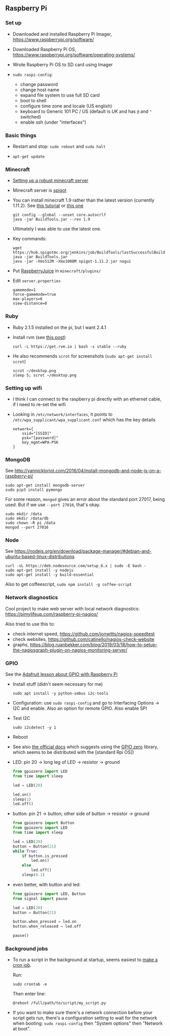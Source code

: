## Raspberry Pi

### Set up

- Downloaded and installed Raspberry Pi Imager,
  <https://www.raspberrypi.org/software/>

- Downloaded Raspberry Pi OS,
  <https://www.raspberrypi.org/software/operating-systems/>

- Wrote Raspberry Pi OS to SD card using Imager

- `sudo raspi-config`:

  - change password
  - change host name
  - expand file system to use full SD card
  - boot to shell
  - configure time zone and locale (US english)
  - keyboard to Generic 101 PC / US (default is _UK_ and has `@` and
    `"` switched)
  - enable ssh (under "interfaces")


### Basic things

- Restart and stop: `sudo reboot` and `sudo halt`

- `apt-get update`


### Minecraft


- [Setting up a robust minecraft server](http://lemire.me/blog/2016/04/02/setting-up-a-robust-minecraft-server-on-a-raspberry-pi/)

- Minecraft server is [spigot](https://www.spigotmc.org)

- You can install minecraft 1.9 rather than the latest version
  (currently 1.11.2). See
  [this tutorial](https://www.epiphanydigest.com/2016/03/07/learn-to-program-with-minecraft-on-ubuntu/)
  or
  [this one](http://simplyrisc.blogspot.co.uk/2016/03/learn-to-program-with-minecraft-on.html)

  ```
  git config --global --unset core.autocrlf
  java -jar BuildTools.jar --rev 1.9
  ```

  Ultimately I was able to use the latest one.

- Key commands:

  ```
  wget https://hub.spigotmc.org/jenkins/job/BuildTools/lastSuccessfulBuild/artifact/target/BuildTools.jar
  java -jar BuildTools.jar
  java -jar -Xms512M -Xmx1008M spigot-1.11.2.jar nogui
  ```

- Put [RaspberryJuice](https://dev.bukkit.org/projects/raspberryjuice) in `minecraft/plugins/`

- Edit `server.properties`

  ```
  gamemode=1
  force-gamemode=true
  max-players=6
  view-distance=8
  ```

### Ruby

- Ruby 2.1.5 installed on the pi, but I want 2.4.1

- Install rvm (see
  [this post](http://rayhightower.com/blog/2012/12/03/ruby-on-raspberry-pi/))

  ```
  curl -L https://get.rvm.io | bash -s stable --ruby
  ```

- He also recommends `scrot` for screenshots (`sudo apt-get install
  scrot`)

  ```
  scrot ~/desktop.png
  sleep 5; scrot ~/desktop.png
  ```

### Setting up wifi

- I think I can connect to the raspberry pi directly with an ethernet
  cable, if I need to re-set the wifi

- Looking in `/etc/network/interfaces`, it points to
  `/etc/wpa_supplicant/wpa_supplicant.conf` which has the key details

  ```
  network={
      ssid="[SSID]"
      psk="[password]"
      key_mgmt=WPA-PSK
  }
  ```

### MongoDB

See
<http://yannickloriot.com/2016/04/install-mongodb-and-node-js-on-a-raspberry-pi/>

```
sudo apt-get install mongodb-server
sudo pip3 install pymongo
```

For some reason, `mongod` gives an error about the standard port
27017, being used. But if we use `--port 27016`, that's okay.

```
sudo mkdir /data
sudo mkdir /data/db
sudo chown -R pi /data
mongod --port 27016
```

### Node

See <https://nodejs.org/en/download/package-manager/#debian-and-ubuntu-based-linux-distributions>

```
curl -sL https://deb.nodesource.com/setup_6.x | sudo -E bash -
sudo apt-get install -y nodejs
sudo apt-get install -y build-essential
```

Also to get coffeescript, `sudo npm install -g coffee-script`


### Network diagnostics

Cool project to make web server with local network diagnostics:
<https://pimylifeup.com/raspberry-pi-nagios/>

Also tried to use this to:
- check internet speed, <https://github.com/jonwitts/nagios-speedtest>
- check websites, <https://github.com/catinello/nagios-check-website>
- graphs, <https://blog.ruanbekker.com/blog/2019/03/18/how-to-setup-the-nagiosgraph-plugin-on-nagios-monitoring-server/>


### GPIO

See the [Adafruit lesson about GPIO with Raspberry
Pi](https://learn.adafruit.com/adafruits-raspberry-pi-lesson-4-gpio-setup)

- Install stuff (didn't seem necessary for me)

  ```
  sudo apt install -y python-smbus i2c-tools
  ```

- Configuration: use `sudo raspi-config` and
  go to Interfacing Options -> I2C and enable.
  Also an option for remote GPIO.
  Also enable SPI

- Test I2C

  ```
  sudo i2cdetect -y 1
  ```

- Reboot

- See also [the official
  docs](https://www.raspberrypi.org/documentation/usage/gpio/python/README.md)
  which suggests using the [GPIO
  zero](https://gpiozero.readthedocs.io/en/stable/) library, which
  seems to be distributed with the [standard Rpi OS])

- LED: pin 20 -> long leg of LED -> resistor -> ground

  ```python
  from gpiozero import LED
  from time import sleep

  led = LED(20)

  led.on()
  sleep(1)
  led.off()
  ```

- button: pin 21 -> button; other side of button -> resistor -> ground

  ```python
  from gpiozero import Button
  from gpiozero import LED
  from time import sleep

  led = LED(20)
  button = Button(21)
  while True:
      if button.is_pressed
          led.on()
      else
          led.off()
      sleep(0.1)
  ```

- even better, with button and led:

  ```python
  from gpiozero import LED, Button
  from signal import pause

  led = LED(20)
  button = Button(21)

  button.when_pressed = led.on
  button.when_released = led.off

  pause()
  ```

### Background jobs

- To run a script in the background at startup, seems easiest to
  [make a cron
  job](https://www.instructables.com/Raspberry-Pi-Launch-Python-script-on-startup/).

  Run:

  ```
  sudo crontab -e
  ```

  Then enter line:

  ```
  @reboot /full/path/to/script/my_script.py
  ```

- If you want to make sure there's a network connection before your
  script gets run, there's a configuration setting to wait for the
  network when booting: `sudo raspi-config` then "System options" then
  "Network at boot".
